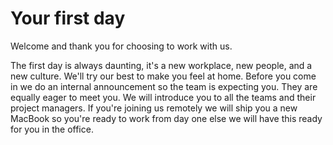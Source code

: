 # Your first day

Welcome and thank you for choosing to work with us.

The first day is always daunting, it's a new workplace, new people, and a new culture. We'll try our best to make you feel at home. Before you come in we do an internal announcement so the team is expecting you. They are equally eager to meet you. We will introduce you to all the teams and their project managers. If you're joining us remotely we will ship you a new MacBook so you're ready to work from day one else we will have this ready for you in the office.

